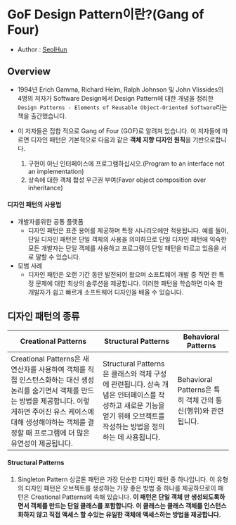 # GoF Design Pattern이란?(Gang of Four)
- Author : [SeolHun](https://github.com/Seolhun/)

## Overview
- 1994년 Erich Gamma, Richard Helm, Ralph Johnson 및 John Vlissides의 4명의 저자가 Software Design에서 Design Pattern에 대한 개념을 정리한 `Design Patterns - Elements of Reusable Object-Oriented Software`라는 책을 출간했습니다.

- 이 저자들은 집합 적으로 Gang of Four (GOF)로 알려져 있습니다. 이 저자들에 따르면 디자인 패턴은 기본적으로 다음과 같은 **객체 지향 디자인 원칙**을 기반으로합니다.
	1. 구현이 아닌 인터페이스에 프로그램하십시오.(Program to an interface not an implementation)
	2. 상속에 대한 객체 합성 우근권 부여(Favor object composition over inheritance)

#### 디자인 패턴의 사용법
- 개발자를위한 공통 플랫폼
	- 디자인 패턴은 표준 용어를 제공하며 특정 시나리오에만 적용됩니다. 예를 들어, 단일 디자인 패턴은 단일 객체의 사용을 의미하므로 단일 디자인 패턴에 익숙한 모든 개발자는 단일 객체를 사용하고 프로그램이 단일 패턴을 따르고 있음을 서로 말할 수 있습니다.
- 모범 사례
	- 디자인 패턴은 오랜 기간 동안 발전되어 왔으며 소프트웨어 개발 중 직면 한 특정 문제에 대한 최상의 솔루션을 제공합니다. 이러한 패턴을 학습하면 미숙 한 개발자가 쉽고 빠르게 소프트웨어 디자인을 배울 수 있습니다.

## 디자인 패턴의 종류
|Creational Patterns|Structural Patterns|Behavioral Patterns|
|--|--|--|
|Creational Patterns은 새 연산자를 사용하여 객체를 직접 인스턴스화하는 대신 생성 논리를 숨기면서 객체를 만드는 방법을 제공합니다. 이렇게하면 주어진 유스 케이스에 대해 생성해야하는 객체를 결정할 때 프로그램에 더 많은 유연성이 제공됩니다.|Structural Patterns은 클래스와 객체 구성에 관련됩니다. 상속 개념은 인터페이스를 작성하고 새로운 기능을 얻기 위해 오브젝트를 작성하는 방법을 정의하는 데 사용됩니다.|Behavioral Patterns은 특히 객체 간의 통신(행위)와 관련됩니다.|

#### Structural Patterns
1. Singleton Pattern
싱글톤 패턴은 가장 단순한 디자인 패턴 중 하나입니다. 이 유형의 디자인 패턴은 오브젝트를 생성하는 가장 좋은 방법 중 하나를 제공하므로이 패턴은 Creational Patterns에 속해 있습니다. 
**이 패턴은 단일 객체 만 생성되도록하면서 객체를 만드는 단일 클래스를 포함합니다. 이 클래스는 클래스 객체를 인스턴스화하지 않고 직접 액세스 할 수있는 유일한 객체에 액세스하는 방법을 제공합니다.**
